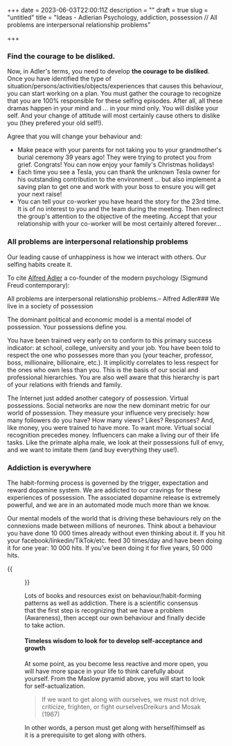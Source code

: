 +++
date = 2023-06-03T22:00:11Z
description = ""
draft = true
slug = "untitled"
title = "Ideas - Adlerian Psychology, addiction, possession // All problems are interpersonal relationship problems"

+++


### Find the courage to be disliked.

Now, in Adler's terms, you need to develop **the courage to be disliked**. Once you have identified the type of situation/persons/activities/objects/experiences that causes this behaviour, you can start working on a plan. You must gather the courage to recognize that you are 100% responsible for these selfing episodes. After all, all these dramas happen in your mind and … in your mind only. You will dislike your self. And your change of attitude will most certainly cause others to dislike you (they prefered your old self!).

Agree that you will change your behaviour and:

* Make peace with your parents for not taking you to your grandmother's burial ceremony 39 years ago! They were trying to protect you from grief. Congrats! You can now enjoy your family's Christmas holidays!
* Each time you see a Tesla, you can thank the unknown Tesla owner for his outstanding contribution to the environment … but also implement a saving plan to get one and work with your boss to ensure you will get your next raise!
* You can tell your co-worker you have heard the story for the 23rd time. It is of no interest to you and the team during the meeting. Then redirect the group's attention to the objective of the meeting. Accept that your relationship with your co-worker will be most certainly altered forever…

### All problems are interpersonal relationship problems

Our leading cause of unhappiness is how we interact with others. Our selfing habits create it.

To cite [Alfred Adler](https://en.wikipedia.org/wiki/Alfred_Adler) a co-founder of the modern psychology (Sigmund Freud contemporary):

All problems are interpersonal relationship problems.– Alfred Adler### We live in a society of possession

The dominant political and economic model is a mental model of possession. Your possessions define you.

You have been trained very early on to conform to this primary success indicator: at school, college, university and your job. You have been told to respect the one who possesses more than you (your teacher, professor, boss, millionaire, billionaire, etc.). It implicitly correlates to less respect for the ones who own less than you. This is the basis of our social and professional hierarchies. You are also well aware that this hierarchy is part of your relations with friends and family.

The Internet just added another category of possession. Virtual possessions. Social networks are now the new dominant metric for our world of possession. They measure your influence very precisely: how many followers do you have? How many views? Likes? Responses? And, like money, you were trained to have more. To want more. Virtual social recognition precedes money. Influencers can make a living our of their life tasks. Like the primate alpha male, we look at their possessions full of envy, and we want to imitate them (and buy everything they use!).

### Addiction is everywhere

The habit-forming process is governed by the trigger, expectation and reward dopamine system. We are addicted to our cravings for these experiences of possession. The associated dopamine release is extremely powerful, and we are in an automated mode much more than we know.

Our mental models of the world that is driving these behaviours rely on the connexions made between millions of neurones. Think about a behaviour you have done 10 000 times already without even thinking about it. If you hit your facebook/linkedin/TikTok/etc. feed 30 times/day and have been doing it for one year: 10 000 hits. If you’ve been doing it for five years, 50 000 hits.

{{<figure src="/blog/images/max/800/1-2_rhntyxn0m4feosirawyq-2x.jpg" >}}

Lots of books and resources exist on behaviour/habit-forming patterns as well as addiction. There is a scientific consensus that the first step is recognizing that we have a problem (Awareness), then accept our own behaviour and finally decide to take action.

#### Timeless wisdom to look for to develop self-acceptance and growth

At some point, as you become less reactive and more open, you will have more space in your life to think carefully about yourself. From the Maslow pyramid above, you will start to look for self-actualization.

> If we want to get along with ourselves, we must not drive, criticize, frighten, or fight ourselvesDreikurs and Mosak (1967)

In other words, a person must get along with herself/himself as it is a prerequisite to get along with others.

